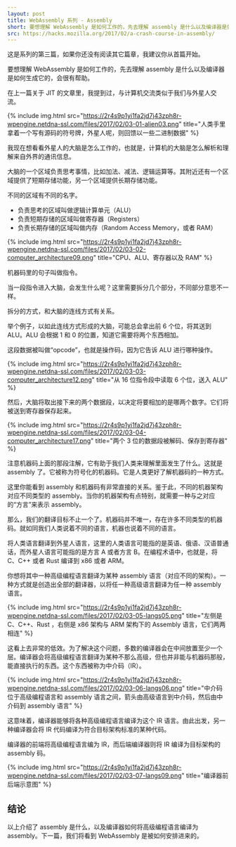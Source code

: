 ```yaml
---
layout: post
title: WebAssembly 系列 - Assembly
short: 要想理解 WebAssembly 是如何工作的，先去理解 assembly 是什么以及编译器是如何生成它的，会很有帮助
src: https://hacks.mozilla.org/2017/02/a-crash-course-in-assembly/
---
```


这是系列的第三篇，如果你还没有阅读其它篇章，我建议你从首篇开始。

要想理解 WebAssembly 是如何工作的，先去理解 assembly 是什么以及编译器是如何生成它的，会很有帮助。

在上一篇关于 JIT 的文章里，我提到过，与计算机交流类似于我们与外星人交流。

{% include img.html src="https://2r4s9p1yi1fa2jd7j43zph8r-wpengine.netdna-ssl.com/files/2017/02/03-01-alien03.png" title="人类手里拿着一个写有源码的符号牌，外星人呢，则回馈以一些二进制数据" %}

我现在想看看外星人的大脑是怎么工作的，也就是，计算机的大脑是怎么解析和理解来自外界的通讯信息。

大脑的一个区域负责思考事情，比如加法、减法、逻辑运算等。其附近还有一个区域提供了短期存储功能，另一个区域提供长期存储功能。

不同的区域有不同的名字。

- 负责思考的区域叫做逻辑计算单元（ALU）
- 负责短期存储的区域叫做寄存器（Registers）
- 负责长期存储的区域叫做内存（Random Access Memory，或者 RAM）

{% include img.html src="https://2r4s9p1yi1fa2jd7j43zph8r-wpengine.netdna-ssl.com/files/2017/02/03-02-computer_architecture09.png" title="CPU、ALU、寄存器以及 RAM" %}

机器码里的句子叫做指令。

当一段指令进入大脑，会发生什么呢？这里需要拆分几个部分，不同部分意思不一样。

拆分的方式，和大脑的连线方式有关系。

举个例子，以如此连线方式形成的大脑，可能总会拿出前 6 个位，将其送到 ALU。ALU 会根据 1 和 0 的位置，知道它需要将两个东西相加。

这段数据被叫做“opcode”，也就是操作码，因为它告诉 ALU 进行哪种操作。

{% include img.html src="https://2r4s9p1yi1fa2jd7j43zph8r-wpengine.netdna-ssl.com/files/2017/02/03-03-computer_architecture12.png" title="从 16 位指令段中读取 6 个位，送入 ALU" %}


然后，大脑将取出接下来的两个数据段，以决定将要相加的是哪两个数字。它们将被送到寄存器保存起来。

{% include img.html src="https://2r4s9p1yi1fa2jd7j43zph8r-wpengine.netdna-ssl.com/files/2017/02/03-04-computer_architecture17.png" title="两个 3 位的数据段被解码、保存到寄存器" %}

注意机器码上面的那段注解，它有助于我们人类来理解里面发生了什么。这就是 assembly 了。它被称为符号化的机器码。它是人类更好了解机器码的一种方式。

这里你能看到 assembly 和机器码有非常直接的关系。鉴于此，不同的机器架构对应不同类型的 assembly。当你的机器架构有点特别，就需要一种与之对应的“方言”来表示 assembly。

那么，我们的翻译目标不止一个了。机器码并不唯一，存在许多不同类型的机器码。就如同我们人类说着不同的语言，机器也说着不同的语言。

将人类语言翻译到外星人语言，这里的人类语言可能指的是英语、俄语、汉语普通话，而外星人语言可能指的是方言 A 或者方言 B。在编程术语中，也就是，将 C、C++ 或者 Rust 编译到 x86 或者 ARM。

你想将其中一种高级编程语言翻译为某种 assembly 语言（对应不同的架构）。一种方式就是创造出全部的翻译器，以将任一种高级语言翻译为任一种 assembly 语言。

{% include img.html src="https://2r4s9p1yi1fa2jd7j43zph8r-wpengine.netdna-ssl.com/files/2017/02/03-05-langs05.png" title="左侧是 C、C++、Rust ，右侧是 x86 架构与 ARM 架构下的 Assembly 语言，它们两两相连" %}

这看上去非常的低效。为了解决这个问题，多数的编译器会在中间放置至少一个层。编译器会将高级编程语言翻译为某种不那么高级，但也并非能与机器码那般，能直接执行的东西。这个东西被称为中介码（IR）。

{% include img.html src="https://2r4s9p1yi1fa2jd7j43zph8r-wpengine.netdna-ssl.com/files/2017/02/03-06-langs06.png" title="中介码位于高级编程语言和 assembly 语言之间，箭头由高级语言到中介码，然后由中介码到 assembly 语言" %}

这意味着，编译器能够将各种高级编程语言编译为这个 IR 语言。由此出发，另一种编译器会将 IR 代码编译为符合目标架构标准的某种代码。

编译器的前端将高级编程语言编为 IR，而后端编译器则将 IR 编译为目标架构的 assembly 码。

{% include img.html src="https://2r4s9p1yi1fa2jd7j43zph8r-wpengine.netdna-ssl.com/files/2017/02/03-07-langs09.png" title="编译器前后端示意图" %}

## 结论

以上介绍了 assembly 是什么，以及编译器如何将高级编程语言编译为 assembly。下一篇，我们将看到 WebAssembly 是被如何安排进来的。
